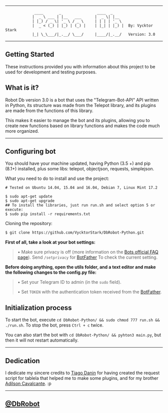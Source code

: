 * * *

                 ____       _                ____  _
                |  _ \ ___ | |__   ___      |  _ \| |__  
                | |_) / _ \| '_ \ / _ \     | | | | '_ \
                |  _ < (_) | |_) | (_) |    | |_| | |_) |  By: Vycktor Stark
                |_| \_\___/|_.__/ \___/     |____/|_.__/   Version: 3.0

                
* * *

## Getting Started

These instructions provided you with information about this project to be used for development and testing purposes.

## What is it?

Robot Db version 3.0 is a bot that uses the "Telegram-Bot-API" API written in Python, its structure was made from the Telepot library, and its plugins are made from the functions of this library.

This makes it easier to manage the bot and its plugins, allowing you to create new functions based on library functions and makes the code much more organized.

* * *

## Configuring bot

You should have your machine updated, having Python (3.5 +) and pip (8.1+) installed, plus some libs: telepot, objectjson, requests, simplejson.

What you need to do to install and use the project:

```
# Tested on Ubuntu 14.04, 15.04 and 16.04, Debian 7, Linux Mint 17.2

$ sudo apt-get update
$ sudo apt-get upgrade
## To install the libraries, just run run.sh and select option 5 or execute: 
$ sudo pip install -r requirements.txt
```

Cloning the repository:

```bash
$ git clone https://github.com/VycktorStark/DbRobot-Python.git

```


**First of all, take a look at your bot settings:**

> • Make sure privacy is off (more information on the [Bots official FAQ page](https://core.telegram.org/bots/faq#what-messages-will-my-bot-get)). Send `/setprivacy` for [BotFather](http://telegram.me/BotFather) To check the current setting.

**Before doing anything, open the utils folder, and a text editor and make the following changes to the config.py file:**

> • Set your Telegram ID to admin (in the `sudo` field).
>
> • Set `TOKEN` with the authentication token received from the [BotFather](http://telegram.me/BotFather).
>

## Initialization process

To start the bot, execute `cd DbRobot-Python/ && sudo chmod 777 run.sh && ./run.sh`. To stop the bot, press `Ctrl + c` twice.

You can also start the bot with `cd DbRobot-Python/ && pyhton3 main.py`, but then it will not restart automatically.

* * *

## Dedication

I dedicate my sincere credits to [Tiago Danin](https://github.com/tiagodanin) for having created the request script for tablela that helped me to make some plugins, and for my brother [Adilson Cavalcante](https://github.com/Player4NoobWinner). :p

* * *

## [@DbRobot](telegram.me/DbRobot)
